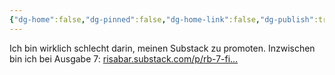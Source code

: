 ```yaml
---
{"dg-home":false,"dg-pinned":false,"dg-home-link":false,"dg-publish":true,"tags":["dgblip"],"disabled rules":["yaml-title","yaml-title-alias","file-name-heading"],"title":"philipp on mastodon @ 2023-05-26","created-date":"2023-05-26T14:01:40","id":110435349325427400,"updated-date":"2025-05-02T08:50:43","dg-path":"blips/110435349325427400.md","permalink":"/blips/110435349325427400/","dgPassFrontmatter":true}
---
```



Ich bin wirklich schlecht darin, meinen Substack zu promoten. Inzwischen bin ich bei Ausgabe 7: [risabar.substack.com/p/rb-7-fi…](https://risabar.substack.com/p/rb-7-finde-junge-willige-offiziere)



